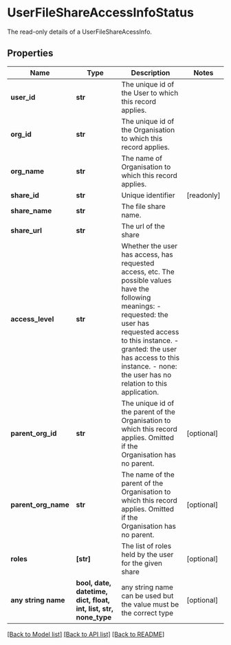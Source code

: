 # UserFileShareAccessInfoStatus

The read-only details of a UserFileShareAcessInfo.

## Properties
Name | Type | Description | Notes
------------ | ------------- | ------------- | -------------
**user_id** | **str** | The unique id of the User to which this record applies.  | 
**org_id** | **str** | The unique id of the Organisation to which this record applies.  | 
**org_name** | **str** | The name of Organisation to which this record applies.  | 
**share_id** | **str** | Unique identifier | [readonly] 
**share_name** | **str** | The file share name.  | 
**share_url** | **str** | The url of the share  | 
**access_level** | **str** | Whether the user has access, has requested access, etc. The possible values have the following meanings:   - requested: the user has requested access to this instance.   - granted: the user has access to this instance.   - none: the user has no relation to this application.  | 
**parent_org_id** | **str** | The unique id of the parent of the Organisation to which this record applies. Omitted if the Organisation has no parent.  | [optional] 
**parent_org_name** | **str** | The name of the parent of the Organisation to which this record applies. Omitted if the Organisation has no parent.  | [optional] 
**roles** | **[str]** | The list of roles held by the user for the given share | [optional] 
**any string name** | **bool, date, datetime, dict, float, int, list, str, none_type** | any string name can be used but the value must be the correct type | [optional]

[[Back to Model list]](../README.md#documentation-for-models) [[Back to API list]](../README.md#documentation-for-api-endpoints) [[Back to README]](../README.md)


